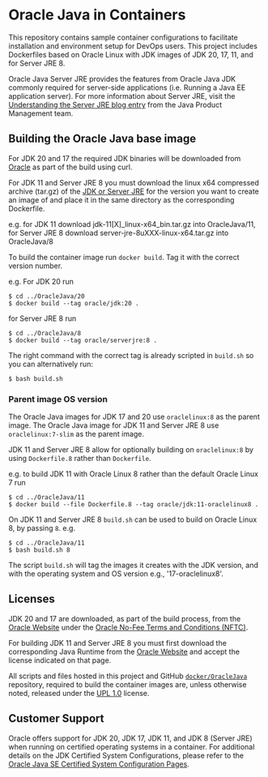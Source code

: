 Oracle Java in Containers
=====
This repository contains sample container configurations to facilitate installation and environment setup for DevOps users. This project includes Dockerfiles based on Oracle Linux with JDK images of JDK 20, 17, 11, and for Server JRE 8.

Oracle Java Server JRE provides the features from Oracle Java JDK commonly required for server-side applications (i.e. Running a Java EE application server). For more information about Server JRE, visit the [Understanding the Server JRE blog entry](https://blogs.oracle.com/java-platform-group/understanding-the-server-jre) from the Java Product Management team.

## Building the Oracle Java base image
For JDK 20 and 17 the required JDK binaries will be downloaded from [Oracle](https://www.oracle.com/javadownload) as part of the build using curl.

For JDK 11 and Server JRE 8 you must download the linux x64 compressed archive (tar.gz) of the [JDK or Server JRE](https://www.oracle.com/javadownload) for the version you want to create an image of and place it in the same directory as the corresponding Dockerfile.

e.g. for JDK 11 download jdk-11[X]_linux-x64_bin.tar.gz into OracleJava/11, 
for Server JRE 8 download server-jre-8uXXX-linux-x64.tar.gz into OracleJava/8

To build the container image run `docker build`. Tag it with the correct version number.

e.g. For JDK 20 run
```
$ cd ../OracleJava/20
$ docker build --tag oracle/jdk:20 .
```

for Server JRE 8 run
```
$ cd ../OracleJava/8
$ docker build --tag oracle/serverjre:8 .
```

The right command with the correct tag is already scripted in `build.sh` so you can alternatively run:
```
$ bash build.sh
```
### Parent image OS version

The Oracle Java images for JDK 17 and 20 use `oraclelinux:8` as the parent image.
The Oracle Java image for JDK 11 and Server JRE 8 use `oraclelinux:7-slim` as the parent image.

JDK 11 and Server JRE 8 allow for optionally building on `oraclelinux:8` by using `Dockerfile.8` rather than `Dockerfile`.

e.g. to build JDK 11 with Oracle Linux 8 rather than the default Oracle Linux 7 run

```
$ cd ../OracleJava/11
$ docker build --file Dockerfile.8 --tag oracle/jdk:11-oraclelinux8 .
```

On JDK 11 and Server JRE 8 `build.sh` can be used to build on Oracle Linux 8, by passing `8`.
e.g. 

```
$ cd ../OracleJava/11
$ bash build.sh 8
```
The script `build.sh` will tag the images it creates with the JDK version, and with the operating system and OS version e.g., '17-oraclelinux8'.

## Licenses
JDK 20 and 17 are downloaded, as part of the build process, from the [Oracle Website](https://www.oracle.com/javadownload) under the [Oracle No-Fee Terms and Conditions (NFTC)](https://java.com/freeuselicense).

For building JDK 11 and Server JRE 8 you must first download the corresponding Java Runtime from the [Oracle Website](https://www.oracle.com/javadownload) and accept the license indicated on that page.

All scripts and files hosted in this project and GitHub [`docker/OracleJava`](./) repository, required to build the container images are, unless otherwise noted, released under the [UPL 1.0](https://oss.oracle.com/licenses/upl/) license.

## Customer Support
Oracle offers support for JDK 20, JDK 17, JDK 11, and JDK 8 (Server JRE) when running on certified operating systems in a container. For additional details on the JDK Certified System Configurations, please refer to the [Oracle Java SE Certified System Configuration Pages](https://www.oracle.com/technetwork/java/javaseproducts/documentation/index.html#sysconfig).
